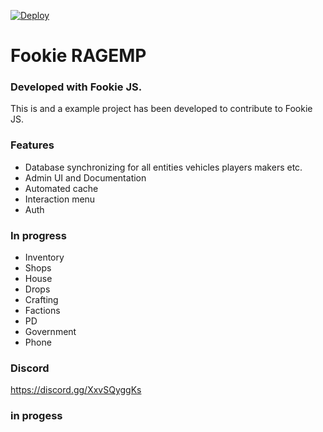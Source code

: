 [![Deploy](https://github.com/umudik/fookie-rp-rage.mp/actions/workflows/docker-image.yml/badge.svg)](https://github.com/umudik/fookie-rp-rage.mp/actions/workflows/docker-image.yml)


# Fookie RAGEMP

### Developed with Fookie JS.

This is and a example project has been developed to contribute to Fookie JS. 

### Features
- Database synchronizing for all entities vehicles players makers etc.
- Admin UI and Documentation
- Automated cache
- Interaction menu
- Auth

### In progress
- Inventory
- Shops 
- House
- Drops 
- Crafting
- Factions
- PD
- Government
- Phone


### Discord
https://discord.gg/XxvSQyggKs
### in progess
